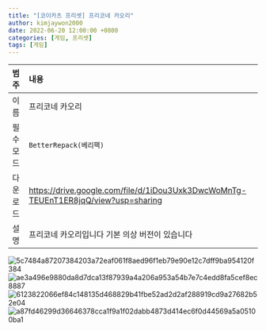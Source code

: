 ```yaml
---
title: "[코이카츠 프리셋] 프리코네 카오리"
author: kimjaywon2000
date: 2022-06-20 12:00:00 +0800
categories: [게임, 프리셋]
tags: [게임]
---
```


| 범주             | 내용            |
|:----------------|:---------------|
| 이름             | 프리코네 카오리  |
| 필수 모드         | `BetterRepack(베리팩)`       |
| 다운로드          | <https://drive.google.com/file/d/1iDou3Uxk3DwcWoMnTg-TEUEnT1ER8jqQ/view?usp=sharing> |
| 설명             | 프리코네 카오리입니다 기본 의상 버전이 있습니다   |

![5c7484a87207384203a72eaf061f8aed96f1eb79e90e12c7dff9ba954120f384](https://user-images.githubusercontent.com/76558033/174619341-f1106e21-c29e-4374-afbd-3d9411ec6edf.jpg)
![ae3a496e9880da8d7dca13f87939a4a206a953a54b7e7c4edd8fa5cef8ec8887](https://user-images.githubusercontent.com/76558033/174619348-77de7f74-f722-4efb-85f4-679f16302181.jpg)
![6123822066ef84c148135d468829b41fbe52ad2d2af288919cd9a27682b52e04](https://user-images.githubusercontent.com/76558033/174619349-7322734b-cbf4-433c-b865-df692a421bf8.jpg)
![a87fd46299d36646378cca1f9a1f02dabb4873d414ec6f0d44569a5a05100ba1](https://user-images.githubusercontent.com/76558033/174619351-68596f88-8b96-4478-b529-8cb4d4f0c8b0.jpg)
